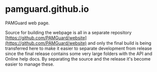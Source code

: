 # pamguard.github.io

PAMGuard web page. 

Source for building the webpage is all in a separate repository [https://github.com/PAMGuard/website](https://github.com/PAMGuard/website)
and only the final build is being transferred here to make it easier to separate development from release since the final release 
contains some very large folders with the API and Online help docs. By separating the source and the release it's become easier to 
manage these. 
